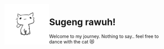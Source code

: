 <img align="left" src="https://github.com/sumandari/sumandari/blob/master/1fW0.gif" alt="dancing cat" width=140px/>

# Sugeng rawuh!
Welcome to my journey. Nothing to say.. feel free to dance with the cat 😻
